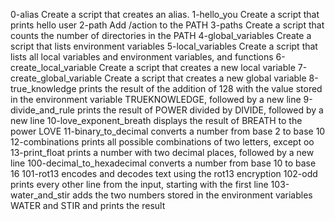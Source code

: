 0-alias Create a script that creates an alias.
1-hello_you Create a script that prints hello user
2-path Add /action to the PATH
3-paths Create a script that counts the number of directories in the PATH
4-global_variables Create a script that lists environment variables
5-local_variables Create a script that lists all local variables and environment variables, and functions
6-create_local_variable Create a script that creates a new local variable
7-create_global_variable Create a script that creates a new global variable
8-true_knowledge prints the result of the addition of 128 with the value stored in the environment variable TRUEKNOWLEDGE, followed by a new line
9-divide_and_rule prints the result of POWER divided by DIVIDE, followed by a new line
10-love_exponent_breath displays the result of BREATH to the power LOVE
11-binary_to_decimal converts a number from base 2 to base 10
12-combinations prints all possible combinations of two letters, except oo
13-print_float prints a number with two decimal places, followed by a new line
100-decimal_to_hexadecimal converts a number from base 10 to base 16
101-rot13 encodes and decodes text using the rot13 encryption
102-odd prints every other line from the input, starting with the first line
103-water_and_stir adds the two numbers stored in the environment variables WATER and STIR and prints the result
